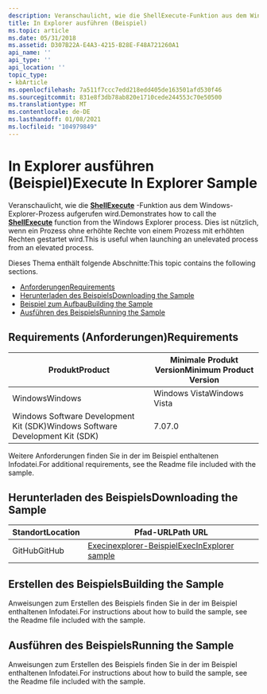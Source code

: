```yaml
---
description: Veranschaulicht, wie die ShellExecute-Funktion aus dem Windows-Explorer-Prozess aufgerufen wird.
title: In Explorer ausführen (Beispiel)
ms.topic: article
ms.date: 05/31/2018
ms.assetid: D307B22A-E4A3-4215-B28E-F48A721260A1
api_name: ''
api_type: ''
api_location: ''
topic_type:
- kbArticle
ms.openlocfilehash: 7a511f7ccc7edd218edd405de163501afd530f46
ms.sourcegitcommit: 831e8f3db78ab820e1710cede244553c70e50500
ms.translationtype: MT
ms.contentlocale: de-DE
ms.lasthandoff: 01/08/2021
ms.locfileid: "104979849"
---
```

# <a name="execute-in-explorer-sample"></a><span data-ttu-id="d0697-103">In Explorer ausführen (Beispiel)</span><span class="sxs-lookup"><span data-stu-id="d0697-103">Execute In Explorer Sample</span></span>

<span data-ttu-id="d0697-104">Veranschaulicht, wie die [**ShellExecute**](/windows/desktop/api/Shellapi/nf-shellapi-shellexecutea) -Funktion aus dem Windows-Explorer-Prozess aufgerufen wird.</span><span class="sxs-lookup"><span data-stu-id="d0697-104">Demonstrates how to call the [**ShellExecute**](/windows/desktop/api/Shellapi/nf-shellapi-shellexecutea) function from the Windows Explorer process.</span></span> <span data-ttu-id="d0697-105">Dies ist nützlich, wenn ein Prozess ohne erhöhte Rechte von einem Prozess mit erhöhten Rechten gestartet wird.</span><span class="sxs-lookup"><span data-stu-id="d0697-105">This is useful when launching an unelevated process from an elevated process.</span></span>

<span data-ttu-id="d0697-106">Dieses Thema enthält folgende Abschnitte:</span><span class="sxs-lookup"><span data-stu-id="d0697-106">This topic contains the following sections.</span></span>

-   [<span data-ttu-id="d0697-107">Anforderungen</span><span class="sxs-lookup"><span data-stu-id="d0697-107">Requirements</span></span>](#requirements)
-   [<span data-ttu-id="d0697-108">Herunterladen des Beispiels</span><span class="sxs-lookup"><span data-stu-id="d0697-108">Downloading the Sample</span></span>](#downloading-the-sample)
-   [<span data-ttu-id="d0697-109">Beispiel zum Aufbau</span><span class="sxs-lookup"><span data-stu-id="d0697-109">Building the Sample</span></span>](#building-the-sample)
-   [<span data-ttu-id="d0697-110">Ausführen des Beispiels</span><span class="sxs-lookup"><span data-stu-id="d0697-110">Running the Sample</span></span>](#running-the-sample)

## <a name="requirements"></a><span data-ttu-id="d0697-111">Requirements (Anforderungen)</span><span class="sxs-lookup"><span data-stu-id="d0697-111">Requirements</span></span>



| <span data-ttu-id="d0697-112">Produkt</span><span class="sxs-lookup"><span data-stu-id="d0697-112">Product</span></span>                                | <span data-ttu-id="d0697-113">Minimale Produkt Version</span><span class="sxs-lookup"><span data-stu-id="d0697-113">Minimum Product Version</span></span> |
|----------------------------------------|-------------------------|
| <span data-ttu-id="d0697-114">Windows</span><span class="sxs-lookup"><span data-stu-id="d0697-114">Windows</span></span>                                | <span data-ttu-id="d0697-115">Windows Vista</span><span class="sxs-lookup"><span data-stu-id="d0697-115">Windows Vista</span></span>           |
| <span data-ttu-id="d0697-116">Windows Software Development Kit (SDK)</span><span class="sxs-lookup"><span data-stu-id="d0697-116">Windows Software Development Kit (SDK)</span></span> | <span data-ttu-id="d0697-117">7.0</span><span class="sxs-lookup"><span data-stu-id="d0697-117">7.0</span></span>                     |



 

<span data-ttu-id="d0697-118">Weitere Anforderungen finden Sie in der im Beispiel enthaltenen Infodatei.</span><span class="sxs-lookup"><span data-stu-id="d0697-118">For additional requirements, see the Readme file included with the sample.</span></span>

## <a name="downloading-the-sample"></a><span data-ttu-id="d0697-119">Herunterladen des Beispiels</span><span class="sxs-lookup"><span data-stu-id="d0697-119">Downloading the Sample</span></span>

| <span data-ttu-id="d0697-120">Standort</span><span class="sxs-lookup"><span data-stu-id="d0697-120">Location</span></span>      | <span data-ttu-id="d0697-121">Pfad-URL</span><span class="sxs-lookup"><span data-stu-id="d0697-121">Path URL</span></span>                                                                                             |
|---------------|------------------------------------------------------------------------------------------------------|
| <span data-ttu-id="d0697-122">GitHub</span><span class="sxs-lookup"><span data-stu-id="d0697-122">GitHub</span></span>  | [<span data-ttu-id="d0697-123">Execinexplorer-Beispiel</span><span class="sxs-lookup"><span data-stu-id="d0697-123">ExecInExplorer sample</span></span>](https://github.com/microsoft/Windows-classic-samples/tree/master/Samples/Win7Samples/winui/shell/appplatform/ExecInExplorer) |

## <a name="building-the-sample"></a><span data-ttu-id="d0697-124">Erstellen des Beispiels</span><span class="sxs-lookup"><span data-stu-id="d0697-124">Building the Sample</span></span>

<span data-ttu-id="d0697-125">Anweisungen zum Erstellen des Beispiels finden Sie in der im Beispiel enthaltenen Infodatei.</span><span class="sxs-lookup"><span data-stu-id="d0697-125">For instructions about how to build the sample, see the Readme file included with the sample.</span></span>

## <a name="running-the-sample"></a><span data-ttu-id="d0697-126">Ausführen des Beispiels</span><span class="sxs-lookup"><span data-stu-id="d0697-126">Running the Sample</span></span>

<span data-ttu-id="d0697-127">Anweisungen zum Erstellen des Beispiels finden Sie in der im Beispiel enthaltenen Infodatei.</span><span class="sxs-lookup"><span data-stu-id="d0697-127">For instructions about how to build the sample, see the Readme file included with the sample.</span></span>

 

 



